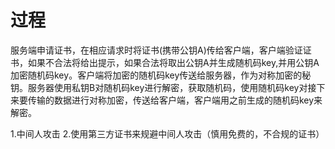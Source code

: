 # 过程

服务端申请证书，在相应请求时将证书(携带公钥A)传给客户端，客户端验证证书，如果不合法将给出提示，如果合法将取出公钥A并生成随机码key,并用公钥A加密随机码key。客户端将加密的随机码key传送给服务器，作为对称加密的秘钥。服务器使用私钥B对随机码key进行解密，获取随机码，使用随机码key对接下来要传输的数据进行对称加密，传送给客户端，客户端用之前生成的随机码key来解密。

1.中间人攻击
2.使用第三方证书来规避中间人攻击（慎用免费的，不合规的证书）

